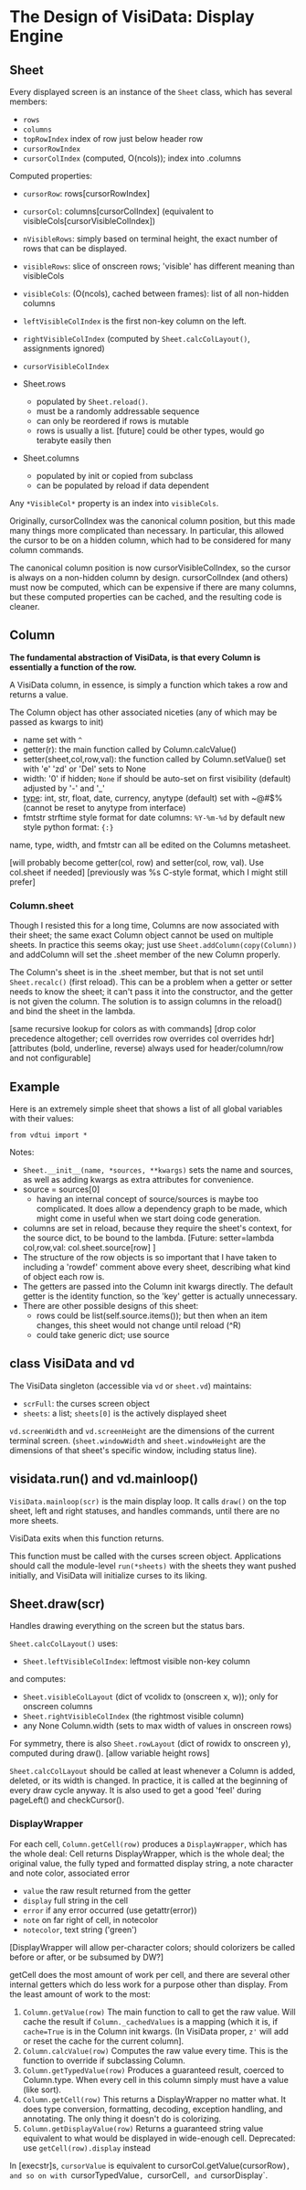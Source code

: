 # The Design of VisiData: Display Engine

## Sheet

Every displayed screen is an instance of the `Sheet` class, which has several members:

- `rows`
- `columns`
- `topRowIndex` index of row just below header row
- `cursorRowIndex`
- `cursorColIndex` (computed, O(ncols)); index into .columns

Computed properties:

- `cursorRow`: rows[cursorRowIndex]
- `cursorCol`: columns[cursorColIndex] (equivalent to visibleCols[cursorVisibleColIndex])
- `nVisibleRows`: simply based on terminal height, the exact number of rows that can be displayed.
- `visibleRows`: slice of onscreen rows; 'visible' has different meaning than visibleCols
- `visibleCols`: (O(ncols), cached between frames): list of all non-hidden columns
- `leftVisibleColIndex` is the first non-key column on the left.
- `rightVisibleColIndex` (computed by `Sheet.calcColLayout()`, assignments ignored)
- `cursorVisibleColIndex`


- Sheet.rows
  - populated by `Sheet.reload()`.
  - must be a randomly addressable sequence
  - can only be reordered if rows is mutable
  - rows is usually a list.  [future] could be other types, would go terabyte easily then

- Sheet.columns
  - populated by init or copied from subclass
  - can be populated by reload if data dependent


Any `*VisibleCol*` property is an index into `visibleCols`.

Originally, cursorColIndex was the canonical column position, but this made many things more complicated than necessary.
In particular, this allowed the cursor to be on a hidden column, which had to be considered for many column commands.

The canonical column position is now cursorVisibleColIndex, so the cursor is always on a non-hidden column by design.
cursorColIndex (and others) must now be computed, which can be expensive if there are many columns, but these computed properties can be cached, and the resulting code is cleaner.

## Column

**The fundamental abstraction of VisiData, is that every Column is essentially a function of the row.**

A VisiData column, in essence, is simply a function which takes a row and returns a value.

The Column object has other associated niceties (any of which may be passed as kwargs to init)
- name
  set with `^`
- getter(r): the main function called by Column.calcValue()
- setter(sheet,col,row,val): the function called by Column.setValue()
  set with 'e'
  'zd' or 'Del' sets to None
- width: '0' if hidden; `None` if should be auto-set on first visibility (default)
   adjusted by '-' and '\_'
- [type](/design/types): int, str, float, date, currency, anytype (default)
   set with ~@#$% (cannot be reset to anytype from interface)
- fmtstr
   strftime style format for date columns: `%Y-%m-%d` by default
   new style python format: `{:}`

name, type, width, and fmtstr can all be edited on the Columns metasheet.

[will probably become getter(col, row) and setter(col, row, val).  Use col.sheet if needed]
[previously was %s C-style format, which I might still prefer]

### Column.sheet

Though I resisted this for a long time, Columns are now associated with their sheet; the same exact Column object cannot be used on multiple sheets.  In practice this seems okay; just use `Sheet.addColumn(copy(Column))` and addColumn will set the .sheet member of the new Column properly.

The Column's sheet is in the .sheet member, but that is not set until `Sheet.recalc()` (first reload).
This can be a problem when a getter or setter needs to know the sheet; it can't pass it into the constructor, and the getter is not given the column.  The solution is to assign columns in the reload() and bind the sheet in the lambda.


[same recursive lookup for colors as with commands]
[drop color precedence altogether; cell overrides row overrides col overrides hdr]
[attributes (bold, underline, reverse) always used for header/column/row and not configurable]

## Example

Here is an extremely simple sheet that shows a list of all global variables with their values:

    from vdtui import *


Notes:
- `Sheet.__init__(name, *sources, **kwargs)` sets the name and sources, as well as adding kwargs as extra attributes for convenience.
- source = sources[0]
   - having an internal concept of source/sources is maybe too complicated.  It does allow a dependency graph to be made, which might come in useful when we start doing code generation.
- columns are set in reload, because they require the sheet's context, for the source dict, to be bound to the lambda.  [Future: setter=lambda col,row,val: col.sheet.source[row] ]
- The structure of the row objects is so important that I have taken to including a 'rowdef' comment above every sheet, describing what kind of object each row is.
- The getters are passed into the Column init kwargs directly.  The default getter is the identity function, so the 'key' getter is actually unnecessary.
- There are other possible designs of this sheet:
   - rows could be list(self.source.items()); but then when an item changes, this sheet would not change until reload (^R)
   - could take generic dict; use source

## class VisiData and vd

The VisiData singleton (accessible via `vd` or `sheet.vd`) maintains:

- `scrFull`: the curses screen object
- `sheets`: a list; `sheets[0]` is the actively displayed sheet

`vd.screenWidth` and `vd.screenHeight` are the dimensions of the current terminal screen.  (`sheet.windowWidth` and `sheet.windowHeight` are the dimensions of that sheet's specific window, including status line).

## visidata.run() and vd.mainloop()

`VisiData.mainloop(scr)` is the main display loop.  It calls `draw()` on the top sheet, left and right statuses, and handles commands, until there are no more sheets.

VisiData exits when this function returns.

This function must be called with the curses screen object.  Applications should call the module-level `run(*sheets)` with the sheets they want pushed initially, and VisiData will initialize curses to its liking.

## Sheet.draw(scr)

Handles drawing everything on the screen but the status bars.

`Sheet.calcColLayout()` uses:
   - `Sheet.leftVisibleColIndex`: leftmost visible non-key column

and computes:
   - `Sheet.visibleColLayout` (dict of vcolidx to (onscreen x, w)); only for onscreen columns
   - `Sheet.rightVisibleColIndex` (the rightmost visible column)
   - any None Column.width (sets to max width of values in onscreen rows)

For symmetry, there is also `Sheet.rowLayout` (dict of rowidx to onscreen y), computed during draw().
[allow variable height rows]

`Sheet.calcColLayout` should be called at least whenever a Column is added, deleted, or its width is changed.
In practice, it is called at the beginning of every draw cycle anyway.
It is also used to get a good 'feel' during pageLeft() and checkCursor().

### DisplayWrapper

For each cell, `Column.getCell(row)` produces a `DisplayWrapper`, which has the whole deal:
Cell returns DisplayWrapper, which is the whole deal; the original value, the fully typed and formatted display string, a note character and note color, associated error

- `value` the raw result returned from the getter
- `display` full string in the cell
- `error` if any error occurred (use getattr(error))
- `note` on far right of cell, in notecolor
- `notecolor`, text string ('green')

[DisplayWrapper will allow per-character colors; should colorizers be called before or after, or be subsumed by DW?]

getCell does the most amount of work per cell, and there are several other internal getters which do less work for a purpose other than display.  From the least amount of work to the most:

1. `Column.getValue(row)`
   The main function to call to get the raw value.  Will cache the result if `Column._cachedValues` is a mapping (which it is, if `cache=True` is in the Column init kwargs.
   (In VisiData proper, `z'` will add or reset the cache for the current column].
2. `Column.calcValue(row)`
   Computes the raw value every time.  This is the function to override if subclassing Column.
3. `Column.getTypedValue(row)`
   Produces a guaranteed result, coerced to Column.type.  When every cell in this column simply must have a value (like sort).
4. `Column.getCell(row)`
   This returns a DisplayWrapper no matter what.  It does type conversion, formatting, decoding, exception handling, and annotating.  The only thing it doesn't do is colorizing.
5. `Column.getDisplayValue(row)`
   Returns a guaranteed string value equivalent to what would be displayed in wide-enough cell.
   Deprecated: use `getCell(row).display` instead

In [execstr]s, `cursorValue` is equivalent to cursorCol.getValue(cursorRow)`, and so on with `cursorTypedValue`, `cursorCell`, and `cursorDisplay`.

